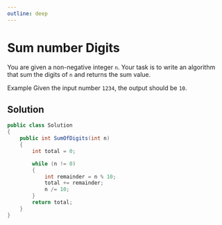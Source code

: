 ```yaml
---
outline: deep
---
```


# Sum number Digits

You are given a non-negative integer `n`. Your task is to write an algorithm that sum the digits of `n` and returns the sum value.

Example
Given the input number `1234`, the output should be `10`.

## Solution

```C#
public class Solution
{
    public int SumOfDigits(int n)
    {
        int total = 0;

        while (n != 0)
        {
            int remainder = n % 10;
            total += remainder;
            n /= 10;
        }
        return total;
    }
}
```
